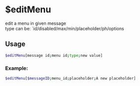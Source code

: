 # $editMenu

edit a menu in given message\
type can be: `id/disabled/max/min/placeholder/ph/options

## Usage

```bash
$editMenu[message id;menu id;type;new value]
```

### Example:
```bash
$editMenu[$messageID;menu_id;placeholder;A new placeholder]
```